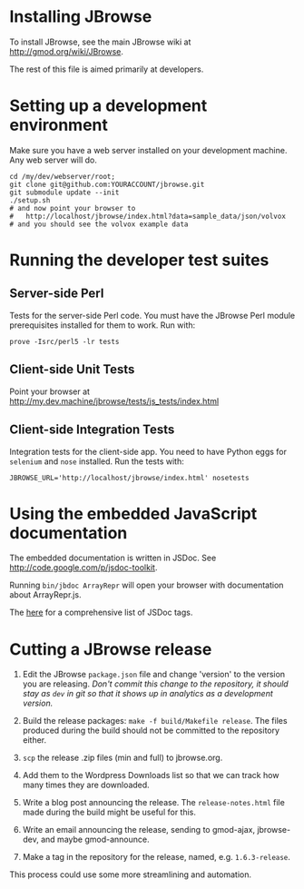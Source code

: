 # Installing JBrowse

To install JBrowse, see the main JBrowse wiki at http://gmod.org/wiki/JBrowse.

The rest of this file is aimed primarily at developers.

# Setting up a development environment

Make sure you have a web server installed on your development machine.  Any web server will do.

    cd /my/dev/webserver/root;
    git clone git@github.com:YOURACCOUNT/jbrowse.git
    git submodule update --init
    ./setup.sh
    # and now point your browser to
    #   http://localhost/jbrowse/index.html?data=sample_data/json/volvox
    # and you should see the volvox example data

# Running the developer test suites

## Server-side Perl

Tests for the server-side Perl code.  You must have the JBrowse Perl
module prerequisites installed for them to work.  Run with:

    prove -Isrc/perl5 -lr tests

## Client-side Unit Tests

Point your browser at http://my.dev.machine/jbrowse/tests/js_tests/index.html

## Client-side Integration Tests

Integration tests for the client-side app.  You need to have Python
eggs for `selenium` and `nose` installed.  Run the tests with:

    JBROWSE_URL='http://localhost/jbrowse/index.html' nosetests

# Using the embedded JavaScript documentation

The embedded documentation is written in JSDoc.  See
http://code.google.com/p/jsdoc-toolkit.

Running `bin/jbdoc ArrayRepr` will open your browser with
documentation about ArrayRepr.js.

The [here](http://code.google.com/p/jsdoc-toolkit/w/list) for a
comprehensive list of JSDoc tags.

# Cutting a JBrowse release

1. Edit the JBrowse `package.json` file and change 'version' to the version you are releasing.  *Don't commit this change to the repository, it should stay as `dev` in git so that it shows up in analytics as a development version.*

2. Build the release packages: `make -f build/Makefile release`.  The files produced during the build should not be committed to the repository either.

3. `scp` the release .zip files (min and full) to jbrowse.org.

4. Add them to the Wordpress Downloads list so that we can track how
many times they are downloaded.

5. Write a blog post announcing the release.  The `release-notes.html`
file made during the build might be useful for this.

6. Write an email announcing the release, sending to gmod-ajax,
jbrowse-dev, and maybe gmod-announce.

7. Make a tag in the repository for the release, named, e.g. `1.6.3-release`.

This process could use some more streamlining and automation.